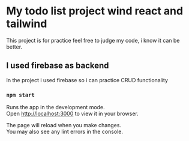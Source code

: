# My todo list project wind react and tailwind

This project is for practice feel free to judge my code, i know it can be better.

## I used firebase as backend

In the project i used firebase so i can practice CRUD functionality

### `npm start`

Runs the app in the development mode.\
Open [http://localhost:3000](http://localhost:3000) to view it in your browser.

The page will reload when you make changes.\
You may also see any lint errors in the console.
